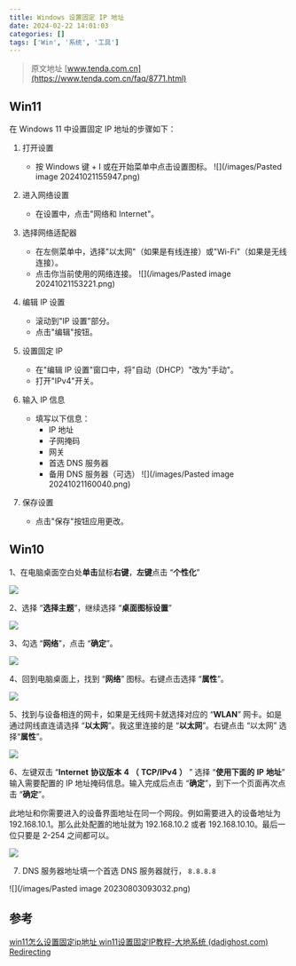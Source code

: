 ```yaml
---
title: Windows 设置固定 IP 地址
date: 2024-02-22 14:01:03
categories: []
tags: ['Win', '系统', '工具']
---
```


> 原文地址 [www.tenda.com.cn](https://www.tenda.com.cn/faq/8771.html)
  
  
## Win11

在 Windows 11 中设置固定 IP 地址的步骤如下：

1. 打开设置
   - 按 Windows 键 + I 或在开始菜单中点击设置图标。
![](/images/Pasted image 20241021155947.png)

2. 进入网络设置
   - 在设置中，点击"网络和 Internet"。

3. 选择网络适配器
   - 在左侧菜单中，选择"以太网"（如果是有线连接）或"Wi-Fi"（如果是无线连接）。
   - 点击你当前使用的网络连接。
![](/images/Pasted image 20241021153221.png)

4. 编辑 IP 设置
   - 滚动到"IP 设置"部分。
   - 点击"编辑"按钮。

5. 设置固定 IP
   - 在"编辑 IP 设置"窗口中，将"自动（DHCP）"改为"手动"。
   - 打开"IPv4"开关。

6. 输入 IP 信息
   - 填写以下信息：
     - IP 地址
     - 子网掩码
     - 网关
     - 首选 DNS 服务器
     - 备用 DNS 服务器（可选）
![](/images/Pasted image 20241021160040.png)
7. 保存设置
   - 点击"保存"按钮应用更改。
  
  
## Win10

1、在电脑桌面空白处**单击**鼠标**右键**，**左键**点击 “**个性化**”

![](https://www.tenda.com.cn/UserFiles/WordToHtml/%E5%8A%9F%E8%83%BD%E9%85%8D%E7%BD%AE/windows%2010%E6%93%8D%E4%BD%9C%E7%B3%BB%E7%BB%9F%E5%A6%82%E4%BD%95%E9%85%8D%E9%9D%99%E6%80%81IP%E5%9C%B0%E5%9D%80%EF%BC%9F.files/image001.png)

2、选择 “**选择主题**”，继续选择 “**桌面图标设置**”

![](https://www.tenda.com.cn/UserFiles/WordToHtml/%E5%8A%9F%E8%83%BD%E9%85%8D%E7%BD%AE/windows%2010%E6%93%8D%E4%BD%9C%E7%B3%BB%E7%BB%9F%E5%A6%82%E4%BD%95%E9%85%8D%E9%9D%99%E6%80%81IP%E5%9C%B0%E5%9D%80%EF%BC%9F.files/image002.jpg)

3、勾选 “**网络**”，点击 “**确定**”。

![](https://www.tenda.com.cn/UserFiles/WordToHtml/%E5%8A%9F%E8%83%BD%E9%85%8D%E7%BD%AE/windows%2010%E6%93%8D%E4%BD%9C%E7%B3%BB%E7%BB%9F%E5%A6%82%E4%BD%95%E9%85%8D%E9%9D%99%E6%80%81IP%E5%9C%B0%E5%9D%80%EF%BC%9F.files/image003.jpg)

4、回到电脑桌面上，找到 “**网络**” 图标。右键点击选择 “**属性**”。

![](https://www.tenda.com.cn/UserFiles/WordToHtml/%E5%8A%9F%E8%83%BD%E9%85%8D%E7%BD%AE/windows%2010%E6%93%8D%E4%BD%9C%E7%B3%BB%E7%BB%9F%E5%A6%82%E4%BD%95%E9%85%8D%E9%9D%99%E6%80%81IP%E5%9C%B0%E5%9D%80%EF%BC%9F.files/image004.jpg)

5、找到与设备相连的网卡，如果是无线网卡就选择对应的 “**WLAN**” 网卡。如是通过网线直连请选择 “**以太网**”。我这里连接的是 “**以太网**”。右键点击 “以太网” 选择“**属性**”。

![](https://www.tenda.com.cn/UserFiles/WordToHtml/%E5%8A%9F%E8%83%BD%E9%85%8D%E7%BD%AE/windows%2010%E6%93%8D%E4%BD%9C%E7%B3%BB%E7%BB%9F%E5%A6%82%E4%BD%95%E9%85%8D%E9%9D%99%E6%80%81IP%E5%9C%B0%E5%9D%80%EF%BC%9F.files/image005.jpg)

6、左键双击 “**Internet** **协议版本** **4** **（** **TCP/IPv4** **）** ” 选择 “**使用下面的** **IP** **地址**” 输入需要配置的 IP 地址掩码信息。输入完成后点击 “**确定**”，到下一个页面再次点击 “**确定**”。

此地址和你需要进入的设备界面地址在同一个网段。例如需要进入的设备地址为 192.168.10.1。那么此处配置的地址就为 192.168.10.2 或者 192.168.10.10。最后一位只要是 2-254 之间都可以。

![](https://www.tenda.com.cn/UserFiles/WordToHtml/%E5%8A%9F%E8%83%BD%E9%85%8D%E7%BD%AE/windows%2010%E6%93%8D%E4%BD%9C%E7%B3%BB%E7%BB%9F%E5%A6%82%E4%BD%95%E9%85%8D%E9%9D%99%E6%80%81IP%E5%9C%B0%E5%9D%80%EF%BC%9F.files/image006.jpg)

7. DNS 服务器地址填一个首选 DNS 服务器就行， `8.8.8.8`

![](/images/Pasted image 20230803093032.png)
  
  
## 参考 

[win11怎么设置固定ip地址 win11设置固定IP教程-大地系统 (dadighost.com)](https://www.dadighost.com/help/47037.html)
[Redirecting](https://answers.microsoft.com/zh-hant/windows/forum/all/win11/bc0930c2-a2fb-45e8-9284-e6ad658d6c34)